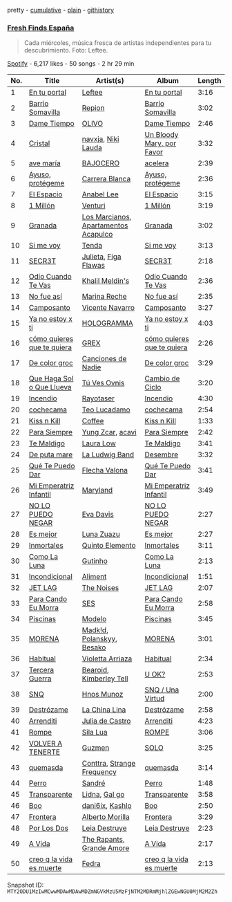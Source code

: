 pretty - [cumulative](/playlists/cumulative/37i9dQZF1DWVhn3qoy98w6.md) - [plain](/playlists/plain/37i9dQZF1DWVhn3qoy98w6) - [githistory](https://github.githistory.xyz/mackorone/spotify-playlist-archive/blob/main/playlists/plain/37i9dQZF1DWVhn3qoy98w6)

### [Fresh Finds España](https://open.spotify.com/playlist/37i9dQZF1DWVhn3qoy98w6)

> Cada miércoles, música fresca de artistas independientes para tu descubrimiento\. Foto: Leftee.

[Spotify](https://open.spotify.com/user/spotify) - 6,217 likes - 50 songs - 2 hr 29 min

| No. | Title | Artist(s) | Album | Length |
|---|---|---|---|---|
| 1 | [En tu portal](https://open.spotify.com/track/5RimeD65Nt49OelYVlgd7A) | [Leftee](https://open.spotify.com/artist/0eXkAv0LeZb2uhZnqPSU3E) | [En tu portal](https://open.spotify.com/album/65azyZxDteSRE503LaqXFr) | 3:16 |
| 2 | [Barrio Somavilla](https://open.spotify.com/track/1VYHXVg2l7MSWZpwttI4D5) | [Repion](https://open.spotify.com/artist/15o4xwiKZWJ6jOFp9LeP24) | [Barrio Somavilla](https://open.spotify.com/album/2tuulU0csJgU2htQLybK6E) | 3:02 |
| 3 | [Dame Tiempo](https://open.spotify.com/track/4cQGCLkgXeFv8O5UPjhHSU) | [OLIVO](https://open.spotify.com/artist/5h1IxmAGVLR7unbVEjtXDF) | [Dame Tiempo](https://open.spotify.com/album/4DELAkvM1fKQWoOVK63cbe) | 2:46 |
| 4 | [Cristal](https://open.spotify.com/track/6l0b47wNDme1Q819NxElVO) | [navxja](https://open.spotify.com/artist/1H5AZwBOL8ETpshyqPvYQh), [Niki Lauda](https://open.spotify.com/artist/4kfc1pf5G8ghcBeywO6UI9) | [Un Bloody Mary, por Favor](https://open.spotify.com/album/6U4vaNH4OSBjkNSPVlAXLQ) | 3:32 |
| 5 | [ave maría](https://open.spotify.com/track/7MxMOA5TYpJsifAeBusyHT) | [BAJOCERO](https://open.spotify.com/artist/0zry48rNmbs7Qd3gM4YkEq) | [acelera](https://open.spotify.com/album/3FFMVKas91S9VSjiY4BKYz) | 2:39 |
| 6 | [Ayuso, protégeme](https://open.spotify.com/track/0s8jEkSIVtzwskgpvKyYpU) | [Carrera Blanca](https://open.spotify.com/artist/1CblMuBc43MMvYdWAwAL0A) | [Ayuso, protégeme](https://open.spotify.com/album/4ndOBcymR7L2epIYnMUZqy) | 2:36 |
| 7 | [El Espacio](https://open.spotify.com/track/0TmZVTEL5GCmRACUxHPtyB) | [Anabel Lee](https://open.spotify.com/artist/5RUY9JzWtxRY6oRqH3xTIW) | [El Espacio](https://open.spotify.com/album/7atNYBIUMArdKumGhltA4s) | 3:15 |
| 8 | [1 Millón](https://open.spotify.com/track/66xk3Nm6PQqquUicihBzzD) | [Venturi](https://open.spotify.com/artist/2f1pksYZS7c56itOgksEeE) | [1 Millón](https://open.spotify.com/album/0zuwpjhzY3Wi8vVlIE0h3g) | 3:19 |
| 9 | [Granada](https://open.spotify.com/track/2PNFx0BBZpmK1uBm9On8tw) | [Los Marcianos](https://open.spotify.com/artist/22vPwyMSQGGxwRKounapT9), [Apartamentos Acapulco](https://open.spotify.com/artist/5MJEbh71qd0GTKQdKko3TT) | [Granada](https://open.spotify.com/album/2ahPIh1leGLmuF1uIU7idK) | 3:02 |
| 10 | [Si me voy](https://open.spotify.com/track/2EpVyRKmgrXxHczFdIdIY4) | [Tenda](https://open.spotify.com/artist/6q67yxb78jnAUnVXrbZBHS) | [Si me voy](https://open.spotify.com/album/1JwbJm2HGX3C2aFcNo9qjM) | 3:13 |
| 11 | [SECR3T](https://open.spotify.com/track/3Rch2FyIqqoyNKfFO7mB83) | [Julieta](https://open.spotify.com/artist/7DzqOghrDEW0vlJxZXaeLj), [Figa Flawas](https://open.spotify.com/artist/2enhM5DK9oTxWiCVpFIDv3) | [SECR3T](https://open.spotify.com/album/414kbCMWDlztxov7rszqRg) | 2:18 |
| 12 | [Odio Cuando Te Vas](https://open.spotify.com/track/6xy7dHR5e80mzoRIxZni3y) | [Khalil Meldin's](https://open.spotify.com/artist/6BCjPzgx1ZhRN4RM6wzovO) | [Odio Cuando Te Vas](https://open.spotify.com/album/2ChFpp3PGspBFKVND6lOoo) | 2:36 |
| 13 | [No fue así](https://open.spotify.com/track/3rFIK9WviJ7Kaz5J348bUl) | [Marina Reche](https://open.spotify.com/artist/2fUMrRPj5xcEYXG5FoCTfw) | [No fue así](https://open.spotify.com/album/0YoJxBLCde4Tza0H4esKMY) | 2:35 |
| 14 | [Camposanto](https://open.spotify.com/track/2yn6VHPMXU4RPnENTQSHLH) | [Vicente Navarro](https://open.spotify.com/artist/4GQvwhelHXInRiDs6LqrNQ) | [Camposanto](https://open.spotify.com/album/6Bd3L7gZ9ZxKYSWtIjJHjP) | 3:27 |
| 15 | [Ya no estoy x ti](https://open.spotify.com/track/3Gvm77EoI6KL7tg4tkFsWf) | [HOLOGRAMMA](https://open.spotify.com/artist/7akSnRWtc7SsxdZSq0Evkm) | [Ya no estoy x ti](https://open.spotify.com/album/3ebnsf9GS99gWMVAMda55C) | 4:03 |
| 16 | [cómo quieres que te quiera](https://open.spotify.com/track/3mgsWs3jwrDEKzRGMxOFlL) | [GREX](https://open.spotify.com/artist/0DP0R1lYEzsfg3xkTEyunt) | [cómo quieres que te quiera](https://open.spotify.com/album/5KNQ2jTIm1dizXquzod90r) | 2:26 |
| 17 | [De color groc](https://open.spotify.com/track/1BigIEDPku37Yn7xSgNoap) | [Canciones de Nadie](https://open.spotify.com/artist/5lfJ5lc0gsRaoRDg3sQHEK) | [De color groc](https://open.spotify.com/album/2ttqBaaDNdqge42gO2Rg98) | 3:29 |
| 18 | [Que Haga Sol o Que Llueva](https://open.spotify.com/track/51EZ8Fc5jTlp7a3QwKEvza) | [Tú Ves Ovnis](https://open.spotify.com/artist/0HTh4DYbZHPxPPJEL1qr6K) | [Cambio de Ciclo](https://open.spotify.com/album/37b9zjZTM79tRiJf7uaigm) | 3:20 |
| 19 | [Incendio](https://open.spotify.com/track/5ioHMlRdkZ8tEsTQYxAN7E) | [Rayotaser](https://open.spotify.com/artist/3RsgNEOhNLBPaFb2kJ3jmL) | [Incendio](https://open.spotify.com/album/1y28e6RwIQuHqQ1kDJPsTU) | 4:30 |
| 20 | [cochecama](https://open.spotify.com/track/2kv34RVcOYnNNcLOoJIyR5) | [Teo Lucadamo](https://open.spotify.com/artist/7mwMldjYYpCRmYvoLCy7qj) | [cochecama](https://open.spotify.com/album/4zkuzQSKi6Gz7jbZCdM8wC) | 2:54 |
| 21 | [Kiss n Kill](https://open.spotify.com/track/7vLQz7WrqtqVZZuCwmkkaM) | [Coffee](https://open.spotify.com/artist/0Mgm5yjGlLHp1s8NK0oZKg) | [Kiss n Kill](https://open.spotify.com/album/3n0GDDx8zfQyE119DwwZRd) | 1:33 |
| 22 | [Para Siempre](https://open.spotify.com/track/5Pa9N0zHuBupfG1tuoF8Xp) | [Yung Zcar](https://open.spotify.com/artist/4TtS0VaHLzgrn3LEeEULIc), [acavi](https://open.spotify.com/artist/0nqbrXsybxaIa9vvN6nO9U) | [Para Siempre](https://open.spotify.com/album/3n3ZjW5C6b4h9nZPpMl5L3) | 2:42 |
| 23 | [Te Maldigo](https://open.spotify.com/track/3E5FoGX2TqN0tYbbIsJDTR) | [Laura Low](https://open.spotify.com/artist/0TD9M7dcY312PKiZ8nukgT) | [Te Maldigo](https://open.spotify.com/album/6BISTfP4JFYoWuGdPPPVIS) | 3:41 |
| 24 | [De puta mare](https://open.spotify.com/track/2F1Hcx8e40FFpjSuvvIKLy) | [La Ludwig Band](https://open.spotify.com/artist/1hOwyBjBzD71G76KApDEy5) | [Desembre](https://open.spotify.com/album/1HqcAsEItbTrACWTMAy9UL) | 3:32 |
| 25 | [Qué Te Puedo Dar](https://open.spotify.com/track/49bxx1oMmSkbBixuuEMnp8) | [Flecha Valona](https://open.spotify.com/artist/0lUPUBPs6kMg2zgkCiXG6N) | [Qué Te Puedo Dar](https://open.spotify.com/album/2xVMRBgOYQGSmzORWqo1uY) | 3:41 |
| 26 | [Mi Emperatriz Infantil](https://open.spotify.com/track/5kBSK1EJ21BckM155WPNZH) | [Maryland](https://open.spotify.com/artist/32WXRK0M1nUF3CZekHVOwX) | [Mi Emperatriz Infantil](https://open.spotify.com/album/4UVOZfMND377t8gop09j5B) | 3:49 |
| 27 | [NO LO PUEDO NEGAR](https://open.spotify.com/track/6KCO7WqChQdXpiuLey5x3d) | [Eva Davis](https://open.spotify.com/artist/56KvZNPA1IF1DgGiuAu7xI) | [NO LO PUEDO NEGAR](https://open.spotify.com/album/1xizBmtf43COQuvvOsCyFv) | 2:27 |
| 28 | [Es mejor](https://open.spotify.com/track/3FwFJgE4NBJYfJbDaDtcSw) | [Luna Zuazu](https://open.spotify.com/artist/0aIiiEWwpITfHLl0JPtl0J) | [Es mejor](https://open.spotify.com/album/5KPGR0aH0DUbGXuOTqup0L) | 2:27 |
| 29 | [Inmortales](https://open.spotify.com/track/4vtEXkHyx6Y8Xk46e88iW8) | [Quinto Elemento](https://open.spotify.com/artist/69yX3Ic1cYj9nNv9RxYqzd) | [Inmortales](https://open.spotify.com/album/2DQ6MUQZ2D5On0RQa2MY3Z) | 3:11 |
| 30 | [Como La Luna](https://open.spotify.com/track/2aj6C3jCkXfwPECY8GOMRd) | [Gutinho](https://open.spotify.com/artist/5xneBcnKxnlHnspytUfcyE) | [Como La Luna](https://open.spotify.com/album/35HBZnAgsftdH3uDbi8rTo) | 2:13 |
| 31 | [Incondicional](https://open.spotify.com/track/46eHcaS9ScU06SzmHO2rTq) | [Aliment](https://open.spotify.com/artist/0Igzy0wlOGrmOWsVsWHtX3) | [Incondicional](https://open.spotify.com/album/7vnYdI7c3WCXvNIW3DxAdL) | 1:51 |
| 32 | [JET LAG](https://open.spotify.com/track/5YfoS0mAateNDdHHasGnJV) | [The Noises](https://open.spotify.com/artist/7fbMZx1vPckavUosbLGbFM) | [JET LAG](https://open.spotify.com/album/0BL2ukABYrKxETKVdPo8GZ) | 2:07 |
| 33 | [Para Cando Eu Morra](https://open.spotify.com/track/1Eu4gBDZoOvwVl2Y1s4Nb4) | [SES](https://open.spotify.com/artist/7kl9fNjRfts7jD4Y7ypfNF) | [Para Cando Eu Morra](https://open.spotify.com/album/3JP7okKP8T5rHvMDBnIPCR) | 2:58 |
| 34 | [Piscinas](https://open.spotify.com/track/3pbtZdsq668CUlWXQG8lrz) | [Modelo](https://open.spotify.com/artist/3xcGSLQmwbzsQMHqjmJlht) | [Piscinas](https://open.spotify.com/album/4gwMN0cYWrefpaqGpZuVHc) | 3:45 |
| 35 | [MORENA](https://open.spotify.com/track/18zg2F8Hrk1LY8CRg43Kth) | [Madk!d](https://open.spotify.com/artist/3pBHKIi7Urdn6Ap0aNpkoA), [Polanskyy](https://open.spotify.com/artist/3WvxBLMPfbpHdwd2xmI3nH), [Besako](https://open.spotify.com/artist/3ZGvIbWdW7LeMEQMI8QACa) | [MORENA](https://open.spotify.com/album/3z8D6RBzXaY2RLUTM80vmA) | 3:01 |
| 36 | [Habitual](https://open.spotify.com/track/09dgyhewWvT7KowQ3cQhi3) | [Violetta Arriaza](https://open.spotify.com/artist/2WET7xahye2vwzTTB7MH1U) | [Habitual](https://open.spotify.com/album/3obZdB354TV06w8sbbx1hM) | 2:34 |
| 37 | [Tercera Guerra](https://open.spotify.com/track/39ecwCju6zYlAvVlj2xf04) | [Bearoid](https://open.spotify.com/artist/2qxjB0LkbwvgLxmXN31Gp4), [Kimberley Tell](https://open.spotify.com/artist/1NTTlLcsHvqOZFC6CQp6Ka) | [U OK?](https://open.spotify.com/album/3noVOtFcB0UmMfoAsZ0Lsd) | 2:53 |
| 38 | [SNQ](https://open.spotify.com/track/4dwGe1OL0sjUFtA6QL4VLx) | [Hnos Munoz](https://open.spotify.com/artist/4ePbu0sj0JjaPgGkoRDDdU) | [SNQ / Una Virtud](https://open.spotify.com/album/4K9ezsQjXIpqlZQHKDji8d) | 2:00 |
| 39 | [Destrózame](https://open.spotify.com/track/7xkFsjRju55p9WyG1S6D02) | [La China Lina](https://open.spotify.com/artist/6ytqIaZijZnv5wtglCrQ2G) | [Destrózame](https://open.spotify.com/album/5vOT0q373KRK2aeq2lDsaw) | 2:58 |
| 40 | [Arrenditi](https://open.spotify.com/track/21gRJUud1Doadu6zOK3s57) | [Julia de Castro](https://open.spotify.com/artist/2LshxksS43zLzIpiyP8zgG) | [Arrenditi](https://open.spotify.com/album/5wRVCBE30eqtwbeIbFXjFA) | 4:23 |
| 41 | [Rompe](https://open.spotify.com/track/6FOl3Fkww1hQvA0Kwa3oLj) | [Sila Lua](https://open.spotify.com/artist/1s0SFRaivMSqrjS3C3R7xR) | [ROMPE](https://open.spotify.com/album/4s4ESpdvwqSU4tD3UIOAnq) | 3:06 |
| 42 | [VOLVER A TENERTE](https://open.spotify.com/track/2a67Yc4L2CjdaMW9HQwVR5) | [Guzmen](https://open.spotify.com/artist/7hF6UMdXdBUOtQbYJtxGtd) | [SOLO](https://open.spotify.com/album/3uQ0zawyQ9XegI002nakXN) | 3:25 |
| 43 | [quemasda](https://open.spotify.com/track/1iSqfVPcLZeb8gHaR9eUjy) | [Conttra](https://open.spotify.com/artist/0xRizCdjBtIyBeMCLDkcBg), [Strange Frequency](https://open.spotify.com/artist/5uj2Fb3Gbj083ASKjgMEpp) | [quemasda](https://open.spotify.com/album/4pv7sEwjgY1UCbv1FTRxzl) | 3:14 |
| 44 | [Perro](https://open.spotify.com/track/04TVd2vNa9Qv4pg57mvjIU) | [Sandré](https://open.spotify.com/artist/5jO693ntO8nc5utL8HpE4H) | [Perro](https://open.spotify.com/album/5dKVsJRmHvFaq1H0LKBwTj) | 1:48 |
| 45 | [Transparente](https://open.spotify.com/track/5ASJ8s52scHUf67F5QJeyr) | [Lidna](https://open.spotify.com/artist/1NQ8qxpIGcXdB6KspJYw5y), [Gal go](https://open.spotify.com/artist/6GlsUO1SK2iqRDNoH9f2gg) | [Transparente](https://open.spotify.com/album/1M23TXy77Cg9k5tPHGNUfC) | 3:58 |
| 46 | [Boo](https://open.spotify.com/track/5FOsNrd6rUe2kgMAri7dIN) | [dani6ix](https://open.spotify.com/artist/3uvPbZvw5KBjF8WRkMsjcz), [Kashlo](https://open.spotify.com/artist/12oYg4TB7HpZS7GS7vI7da) | [Boo](https://open.spotify.com/album/02dvuWWST72fNYbpE7vD9H) | 2:50 |
| 47 | [Frontera](https://open.spotify.com/track/6CkH0Rz7fojya5RJVpHOMI) | [Alberto Morilla](https://open.spotify.com/artist/2W7Ad6g2s3rl4WHKAwlmsc) | [Frontera](https://open.spotify.com/album/20LHAEl8H2TSr5GQj0LuQh) | 3:29 |
| 48 | [Por Los Dos](https://open.spotify.com/track/3GpdufAWSjuc6HEfileH1b) | [Leia Destruye](https://open.spotify.com/artist/2iguSth7qkLlXCuYe2CnZ4) | [Leia Destruye](https://open.spotify.com/album/3ERXdNImLCSnE9VRMwVD77) | 2:23 |
| 49 | [A Vida](https://open.spotify.com/track/2hllQJ8cdgqtFF4HM15ysi) | [The Rapants](https://open.spotify.com/artist/6n9E45r5Ewzy1qXMqSVMA7), [Grande Amore](https://open.spotify.com/artist/1FVM2KsOjbVwhAYApEhSzQ) | [A Vida](https://open.spotify.com/album/7jbeOUhCyhmMNsuTjalRAM) | 2:17 |
| 50 | [creo q la vida es muerte](https://open.spotify.com/track/48fcpciUTB6jkSv750t7Mr) | [Fedra](https://open.spotify.com/artist/6HQEJXnpcTf5tgnqfujaW2) | [creo q la vida es muerte](https://open.spotify.com/album/5oIoXlIQM80TXaFOxyD5Ai) | 2:13 |

Snapshot ID: `MTY2ODU1MzIwMCwwMDAwMDAwMDZmNGVkMzU5MzFjNTM2MDRmMjhlZGEwNGU0MjM2M2Zh`
